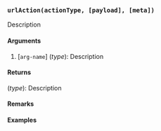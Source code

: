 ### `urlAction(actionType, [payload], [meta])`

Description

#### Arguments

1. [`arg-name`] (*type*): Description

#### Returns

(*type*): Description

#### Remarks


#### Examples
